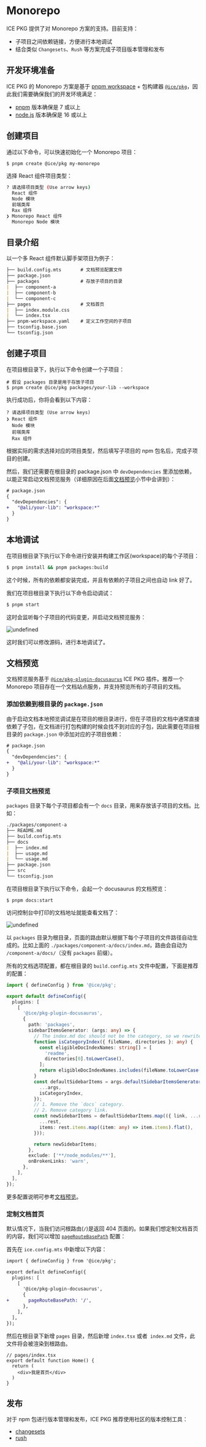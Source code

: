 # Monorepo

ICE PKG 提供了对 Monorepo 方案的支持。目前支持：

- 子项目之间依赖链接，方便进行本地调试
- 结合类似 `Changesets`、`Rush` 等方案完成子项目版本管理和发布

## 开发环境准备

ICE PKG 的 Monorepo 方案是基于 [pnpm workspace](https://pnpm.io/workspaces) + 包构建器 [`@ice/pkg`](https://www.npmjs.com/package/@ice/pkg)，因此我们需要确保我们的开发环境满足：

- [pnpm](https://pnpm.io/) 版本确保是 7 或以上
- [node.js](https://nodejs.org) 版本确保是 16 或以上

## 创建项目

通过以下命令，可以快速初始化一个 Monorepo 项目：

```bash
$ pnpm create @ice/pkg my-monorepo
```

选择 React 组件项目类型：
```bash
? 请选择项目类型 (Use arrow keys)
  React 组件
  Node 模块
  前端类库  
  Rax 组件
❯ Monorepo React 组件
  Monorepo Node 模块  
```

## 目录介绍

以一个多 React 组件默认脚手架项目为例子：

```md
├── build.config.mts       # 文档预览配置文件
├── package.json
├── packages               # 存放子项目的目录
|  ├── component-a
|  ├── component-b
|  └── component-c
├── pages                  # 文档首页
|  ├── index.module.css
|  └── index.tsx
├── pnpm-workspace.yaml    # 定义工作空间的子项目
├── tsconfig.base.json
└── tsconfig.json
```

## 创建子项目

在项目根目录下，执行以下命令创建一个子项目：

```shell
# 假设 packages 目录是用于存放子项目
$ pnpm create @ice/pkg packages/your-lib --workspace
```

执行成功后，你将会看到以下内容：

```shell
? 请选择项目类型 (Use arrow keys)
❯ React 组件
  Node 模块
  前端类库  
  Rax 组件
```

根据实际的需求选择对应的项目类型，然后填写子项目的 npm 包名后，完成子项目的创建。

然后，我们还需要在根目录的 package.json 中 `devDependencies` 里添加依赖，以能正常启动文档预览服务（详细原因在后面[文档预览](#文档预览)小节中会讲到）：

```diff
# package.json
{
  "devDependencies": {
+   "@ali/your-lib": "workspace:*"
  }
}
```

## 本地调试

在项目根目录下执行以下命令进行安装并构建工作区(workspace)的每个子项目：

```bash
$ pnpm install && pnpm packages:build
```
这个时候，所有的依赖都安装完成，并且有依赖的子项目之间也自动 link 好了。

我们在项目根目录下执行以下命令启动调试：

```bash
$ pnpm start
```

这时会监听每个子项目的代码变更，并启动文档预览服务：

![undefined](https://img.alicdn.com/imgextra/i2/O1CN01UwaC811GIqSgUoo7p_!!6000000000600-2-tps-1126-814.png) 

这时我们可以修改源码，进行本地调试了。

## 文档预览

文档预览服务基于 [`@ice/pkg-plugin-docusaurus`](./preview) ICE PKG 插件。推荐一个 Monorepo 项目存在一个文档站点服务，并支持预览所有的子项目的文档。

### 添加依赖到根目录的 `package.json`

由于启动文档本地预览调试是在项目的根目录进行，但在子项目的文档中通常直接依赖了子包，在文档进行打包构建的时候会找不到对应的子包，因此需要在项目根目录的 `package.json` 中添加对应的子项目依赖：

```diff
# package.json
{
  "devDependencies": {
+   "@ali/your-lib": "workspace:*"
  }
}
```

### 子项目文档预览

`packages` 目录下每个子项目都会有一个 `docs` 目录，用来存放该子项目的文档。比如：

```md
./packages/component-a
├── README.md
├── build.config.mts
├── docs
|  ├── index.md
|  ├── usage.md
|  └── usage.md
├── package.json
├── src
└── tsconfig.json
```

在项目根目录下执行以下命令，会起一个 docusaurus 的文档预览：

```shell
$ pnpm docs:start
```

访问控制台中打印的文档地址就能查看文档了：

![undefined](https://intranetproxy.alipay.com/skylark/lark/0/2023/png/301926/1673436424615-4d7bb212-8072-4a38-a644-21ca2a41fd34.png) 

以  `packages` 目录为根目录，页面的路由默认根据下每个子项目的文件路径自动生成的。比如上面的 `./packages/component-a/docs/index.md`，路由会自动为 `/component-a/docs/`（没有 `packages` 前缀）。

所有的文档选项配置，都在根目录的 `build.config.mts` 文件中配置，下面是推荐的配置：

```ts
import { defineConfig } from '@ice/pkg';

export default defineConfig({
  plugins: [
    [
      '@ice/pkg-plugin-docusaurus',
      {
        path: 'packages',
        sidebarItemsGenerator: (args: any) => {
          // The index.md doc should not be the category, so we rewrite the default isCategoryIndex function.
          function isCategoryIndex({ fileName, directories }: any) {
            const eligibleDocIndexNames: string[] = [
              'readme',
              directories[0].toLowerCase(),
            ];
            return eligibleDocIndexNames.includes(fileName.toLowerCase());
          }
          const defaultSidebarItems = args.defaultSidebarItemsGenerator({
            ...args,
            isCategoryIndex,
          });
          // 1. Remove the `docs` category.
          // 2. Remove category link.
          const newSidebarItems = defaultSidebarItems.map(({ link, ...rest }: any) => ({
            ...rest,
            items: rest.items.map((item: any) => item.items).flat(),
          }));

          return newSidebarItems;
        },
        exclude: ['**/node_modules/**'],
        onBrokenLinks: 'warn',
      },
    ],
  ],
});
```

更多配置说明可参考[文档预览](https://pkg.ice.work/guide/preview)。

### 定制文档首页

默认情况下，当我们访问根路由(`/`)是返回 404 页面的。如果我们想定制文档首页的内容，我们可以增加 [`pageRouteBasePath`](./preview#pageroutebasepath) 配置：

首先在 `ice.config.mts` 中新增以下内容：
```diff
import { defineConfig } from '@ice/pkg';

export default defineConfig({
  plugins: [
    [
      '@ice/pkg-plugin-docusaurus',
      {
+       pageRouteBasePath: '/',
      },
    ],
  ],
});
```

然后在根目录下新增 `pages` 目录，然后新增 `index.tsx` 或者` index.md` 文件，此文件将会被渲染到根路由。

```tsx
// pages/index.tsx
export default function Home() {
  return (
    <div>我是首页</div>
  )
}
```

## 发布

对于 npm 包进行版本管理和发布，ICE PKG 推荐使用社区的版本控制工具：

- [changesets](https://github.com/changesets/changesets)
- [rush](https://rushjs.io/)

